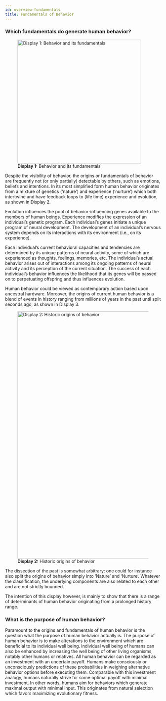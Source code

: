 ```yaml
---
id: overview-fundamentals
title: Fundamentals of Behavior
---
```


### Which fundamentals do generate human behavior?

<figure style={{ textAlign: 'center' }}>
  <img src="/img/human-behavior-patterns/fundamentals/display-1.jpg" alt="Display 1: Behavior and its fundamentals" width="400" />
  <figcaption><strong>Display 1:</strong> Behavior and its fundamentals</figcaption>
</figure>

Despite the visibility of behavior, the origins or fundamentals of behavior are frequently not (or only partially) detectable by others, such as emotions, beliefs and intentions. In its most simplified form human behavior originates from a mixture of genetics (‘nature’) and experience (‘nurture’) which both intertwine and have feedback loops to (life time) experience and evolution, as shown in Display 2.

Evolution influences the pool of behavior-influencing genes available to the members of human beings. Experience modifies the expression of an individual’s genetic program. Each individual’s genes initiate a unique program of neural development. The development of an individual’s nervous system depends on its interactions with its environment (i.e., on its experience).

Each individual’s current behavioral capacities and tendencies are determined by its unique patterns of neural activity, some of which are experienced as thoughts, feelings, memories, etc. The individual’s actual behavior arises out of interactions among its ongoing patterns of neural activity and its perception of the current situation. The success of each individual’s behavior influences the likelihood that its genes will be passed on to perpetuating offspring and thus influences evolution.

Human behavior could be viewed as contemporary action based upon ancestral hardware. Moreover, the origins of current human behavior is a blend of events in history ranging from millions of years in the past until split seconds ago, as shown in Display 3.

<figure style={{ textAlign: 'center' }}>
  <img src="/img/fundamentals/display-2.jpg" alt="Display 2: Historic origins of behavior" width="800" />
  <figcaption><strong>Display 2:</strong> Historic origins of behavior</figcaption>
</figure>

The dissection of the past is somewhat arbitrary: one could for instance also split the origins of behavior simply into ‘Nature’ and ‘Nurture’. Whatever the classification, the underlying components are also related to each other and are not strictly bounded.

The intention of this display however, is mainly to show that there is a range of determinants of human behavior originating from a prolonged history range.

### What is the purpose of human behavior?

Paramount to the origins and fundamentals of human behavior is the question what the purpose of human behavior actually is. The purpose of human behavior is to make alterations to the environment which are beneficial to its individual well being. Individual well being of humans can also be enhanced by increasing the well being of other living organisms, notably other humans or relatives. All human behavior can be regarded as an investment with an uncertain payoff. Humans make consciously or unconsciously predictions of these probabilities in weighing alternative behavior options before executing them. Comparable with this investment analogy, humans naturally strive for some optimal payoff with minimal investment. In other words, humans aim for behaviors which generate maximal output with minimal input. This originates from natural selection which favors maximizing evolutionary fitness.

